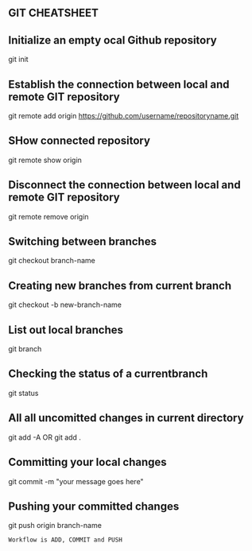 ## GIT CHEATSHEET
## Initialize an empty ocal Github repository
git init
## Establish the connection between local and remote GIT repository
git remote add origin <https://github.com/username/repositoryname.git>
## SHow connected repository
git remote show origin
## Disconnect the connection between local and remote GIT repository
git remote remove origin
## Switching between branches
git checkout branch-name
## Creating new branches from current branch
git checkout -b new-branch-name
## List out local branches
git branch
## Checking the status of a currentbranch
git status
## All all uncomitted changes in current directory
git add -A OR git add .
## Committing your local changes 
git commit -m "your message goes here"
## Pushing your committed changes
git push origin branch-name

```
Workflow is ADD, COMMIT and PUSH
```
